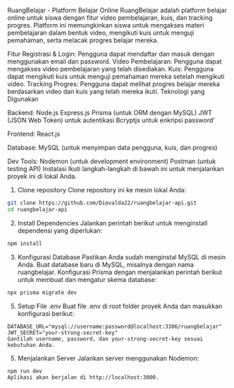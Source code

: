 RuangBelajar - Platform Belajar Online
RuangBelajar adalah platform belajar online untuk siswa dengan fitur video pembelajaran, kuis, dan tracking progres. Platform ini memungkinkan siswa untuk mengakses materi pembelajaran dalam bentuk video, mengikuti kuis untuk menguji pemahaman, serta melacak progres belajar mereka.

Fitur
Registrasi & Login: Pengguna dapat mendaftar dan masuk dengan menggunakan email dan password.
Video Pembelajaran: Pengguna dapat mengakses video pembelajaran yang telah disediakan.
Kuis: Pengguna dapat mengikuti kuis untuk menguji pemahaman mereka setelah mengikuti video.
Tracking Progres: Pengguna dapat melihat progres belajar mereka berdasarkan video dan kuis yang telah mereka ikuti.
Teknologi yang Digunakan

Backend:
Node.js
Express.js
Prisma (untuk ORM dengan MySQL)
JWT (JSON Web Token) untuk autentikasi
Bcryptjs untuk enkripsi password'

Frontend:
React.js

Database:
MySQL (untuk menyimpan data pengguna, kuis, dan progres)

Dev Tools:
Nodemon (untuk development environment)
Postman (untuk testing API)
Instalasi
Ikuti langkah-langkah di bawah ini untuk menjalankan proyek ini di lokal Anda.

1. Clone repository
Clone repository ini ke mesin lokal Anda:

```bash
git clone https://github.com/Diovalda22/ruangbelajar-api.git
cd ruangbelajar-api
```

2. Install Dependencies
Jalankan perintah berikut untuk menginstall dependensi yang diperlukan:
```bash
npm install
```
3. Konfigurasi Database
Pastikan Anda sudah menginstal MySQL di mesin Anda.
Buat database baru di MySQL, misalnya dengan nama ruangbelajar.
Konfigurasi Prisma dengan menjalankan perintah berikut untuk membuat dan mengatur skema database:
```bash
npx prisma migrate dev
```
5. Setup File .env
Buat file .env di root folder proyek Anda dan masukkan konfigurasi berikut:

```env
DATABASE_URL="mysql://username:password@localhost:3306/ruangbelajar"
JWT_SECRET="your-strong-secret-key"
Gantilah username, password, dan your-strong-secret-key sesuai kebutuhan Anda.
```
5. Menjalankan Server
Jalankan server menggunakan Nodemon:

```bash
npm run dev
Aplikasi akan berjalan di http://localhost:3000.
```
